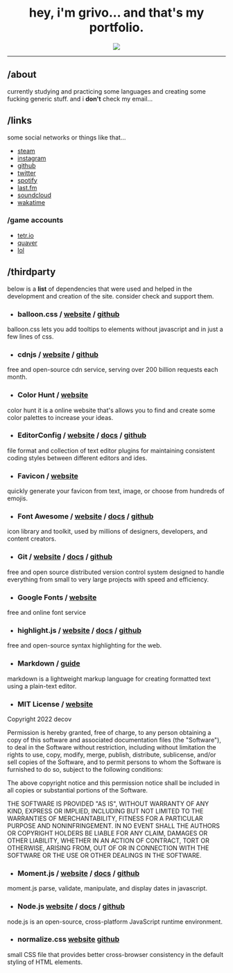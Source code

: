 <div align="center">
 <h1>hey, i'm grivo... and that's my portfolio.</h1>
 <p>
  <a href="https://grvo.github.io/me/">
   <img src="https://grvo.github.io/me/assets/img/embed.png"/>
  </a>
 </p>
</div>

---

## /about

currently studying and practicing some languages and creating some fucking generic stuff. and i **don't** check my email...

## /links

some social networks or things like that...

- [steam](https://steamcommunity.com/id/grvo/)
- [instagram](https://www.instagram.com/imgrivo/)
- [github](https://github.com/grvo)
- [twitter](https://twitter.com/imgrivo)
- [spotify](https://open.spotify.com/user/8x0ksnv8ph7clfmsfii97mvhr)
- [last.fm](https://www.last.fm/user/grivoo)
- [soundcloud](https://soundcloud.com/furstamp)
- [wakatime](https://wakatime.com/@furs)

### /game accounts

- [tetr.io](https://ch.tetr.io/u/ekinotzy)
- [quaver](https://quavergame.com/user/380860)
- [lol](https://app.mobalytics.gg/lol/profile/br/always%201v9/overview)

## /thirdparty

below is a **list** of dependencies that were used and helped in the development and creation of the site. consider check and support them.

- ### **balloon.css** / [website](https://kazzkiq.github.io/balloon.css/) / [github](https://github.com/kazzkiq/balloon.css)

balloon.css lets you add tooltips to elements without javascript and in just a few lines of css.

- ### **cdnjs** / [website](https://cdnjs.com) / [github](https://github.com/cdnjs/cdnjs)

free and open-source cdn service, serving over 200 billion requests each month.

- ### **Color Hunt** / [website](https://colorhunt.co/)

color hunt it is a online website that's allows you to find and create some color palettes to increase your ideas.

- ### **EditorConfig** / [website](https://editorconfig.org/) / [docs](https://docs.editorconfig.org/en/master/) / [github](https://github.com/editorconfig/)

file format and collection of text editor plugins for maintaining consistent coding styles between different editors and ides.

- ### **Favicon** / [website](https://favicon.io/)

quickly generate your favicon from text, image, or choose from hundreds of emojis.

- ### **Font Awesome** / [website](https://fontawesome.com/) / [docs](https://fontawesome.com/docs) / [github](https://github.com/FortAwesome/Font-Awesome)

icon library and toolkit, used by millions of designers, developers, and content creators.

- ### **Git** / [website](https://git-scm.com/) / [docs](https://git-scm.com/doc) / [github](https://github.com/git/git)

free and open source distributed version control system designed to handle everything from small to very large projects with speed and efficiency.

- ### **Google Fonts** / [website](https://fonts.google.com/)

free and online font service

- ### **highlight.js** / [website](https://highlightjs.org/) / [docs](https://highlightjs.readthedocs.io/en/latest/) / [github](https://github.com/highlightjs/highlight.js/)

free and open-source syntax highlighting for the web.

- ### **Markdown** / [guide](https://www.markdownguide.org/)

markdown is a lightweight markup language for creating formatted text using a plain-text editor.

- ### **MIT License** / [website](https://opensource.org/licenses/MIT)

Copyright 2022 decov

Permission is hereby granted, free of charge, to any person obtaining a copy of this software and associated documentation files (the "Software"), to deal in the Software without restriction, including without limitation the rights to use, copy, modify, merge, publish, distribute, sublicense, and/or sell copies of the Software, and to permit persons to whom the Software is furnished to do so, subject to the following conditions:

The above copyright notice and this permission notice shall be included in all copies or substantial portions of the Software.

THE SOFTWARE IS PROVIDED "AS IS", WITHOUT WARRANTY OF ANY KIND, EXPRESS OR IMPLIED, INCLUDING BUT NOT LIMITED TO THE WARRANTIES OF MERCHANTABILITY, FITNESS FOR A PARTICULAR PURPOSE AND NONINFRINGEMENT. IN NO EVENT SHALL THE AUTHORS OR COPYRIGHT HOLDERS BE LIABLE FOR ANY CLAIM, DAMAGES OR OTHER LIABILITY, WHETHER IN AN ACTION OF CONTRACT, TORT OR OTHERWISE, ARISING FROM, OUT OF OR IN CONNECTION WITH THE SOFTWARE OR THE USE OR OTHER DEALINGS IN THE SOFTWARE.

- ### **Moment.js** / [website](https://momentjs.com/) / [docs](https://momentjs.com/docs/) / [github](https://github.com/moment/moment/)

moment.js parse, validate, manipulate, and display dates in javascript.

- ### **Node.js** [website](https://nodejs.org/en/) / [docs](https://nodejs.org/en/docs/) / [github](https://github.com/nodejs/node)

node.js is an open-source, cross-platform JavaScript runtime environment.

- ### **normalize.css** [website](https://necolas.github.io/normalize.css/) [github](https://github.com/necolas/normalize.css)

small CSS file that provides better cross-browser consistency in the default styling of HTML elements.
